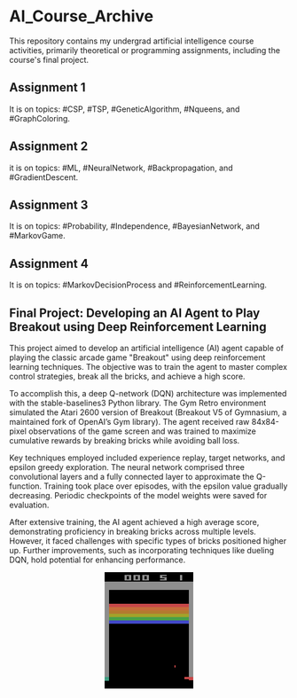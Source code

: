 # AI_Course_Archive
This repository contains my undergrad artificial intelligence course activities, primarily theoretical or programming assignments, including the course's final project.

## Assignment 1
It is on topics: #CSP, #TSP, #GeneticAlgorithm, #Nqueens, and #GraphColoring.

## Assignment 2
it is on topics: #ML, #NeuralNetwork, #Backpropagation, and #GradientDescent.

## Assignment 3
It is on topics: #Probability, #Independence, #BayesianNetwork, and #MarkovGame.

## Assignment 4
It is on topics: #MarkovDecisionProcess and #ReinforcementLearning.

## Final Project: Developing an AI Agent to Play Breakout using Deep Reinforcement Learning
This project aimed to develop an artificial intelligence (AI) agent capable of playing the classic arcade game "Breakout" using deep reinforcement learning techniques. The objective was to train the agent to master complex control strategies, break all the bricks, and achieve a high score.

To accomplish this, a deep Q-network (DQN) architecture was implemented with the stable-baselines3 Python library. The Gym Retro environment simulated the Atari 2600 version of Breakout (Breakout V5 of Gymnasium, a maintained fork of OpenAI’s Gym library). The agent received raw 84x84-pixel observations of the game screen and was trained to maximize cumulative rewards by breaking bricks while avoiding ball loss.

Key techniques employed included experience replay, target networks, and epsilon greedy exploration. The neural network comprised three convolutional layers and a fully connected layer to approximate the Q-function. Training took place over episodes, with the epsilon value gradually decreasing. Periodic checkpoints of the model weights were saved for evaluation.

After extensive training, the AI agent achieved a high average score, demonstrating proficiency in breaking bricks across multiple levels. However, it faced challenges with specific types of bricks positioned higher up. Further improvements, such as incorporating techniques like dueling DQN, hold potential for enhancing performance.

<p align="center">
  <img src="https://github.com/MelvinMo/AI_Course_Archive/blob/main/Final%20Project/breakout.gif" alt="GIF" />
</p>
